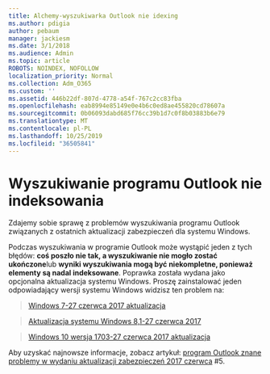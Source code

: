 ```yaml
---
title: Alchemy-wyszukiwarka Outlook nie idexing
ms.author: pdigia
author: pebaum
manager: jackiesm
ms.date: 3/1/2018
ms.audience: Admin
ms.topic: article
ROBOTS: NOINDEX, NOFOLLOW
localization_priority: Normal
ms.collection: Adm_O365
ms.custom: ''
ms.assetid: 446b22df-807d-4778-a54f-767c2cc83fba
ms.openlocfilehash: eab8994e85149e0e4b6c0ed8ae455820cd78607a
ms.sourcegitcommit: 0b06093dabd685f76cc39b1d7c0f8b03883b6e79
ms.translationtype: MT
ms.contentlocale: pl-PL
ms.lasthandoff: 10/25/2019
ms.locfileid: "36505841"
---
```

# <a name="outlook-search-not-indexing"></a>Wyszukiwanie programu Outlook nie indeksowania

Zdajemy sobie sprawę z problemów wyszukiwania programu Outlook związanych z ostatnich aktualizacji zabezpieczeń dla systemu Windows.
  
Podczas wyszukiwania w programie Outlook może wystąpić jeden z tych błędów: **coś poszło nie tak, a wyszukiwanie nie mogło zostać ukończone**lub **wyniki wyszukiwania mogą być niekompletne, ponieważ elementy są nadal indeksowane**. Poprawka została wydana jako opcjonalna aktualizacja systemu Windows. Proszę zainstalować jeden odpowiadający wersji systemu Windows widzisz ten problem na: 
  
> [Windows 7-27 czerwca 2017 aktualizacja](https://support.microsoft.com/kb/4022168.aspx)
    
> [Aktualizacja systemu Windows 8,1-27 czerwca 2017](https://support.microsoft.com/kb/4022720.aspx)
    
> [Windows 10 wersja 1703-27 czerwca 2017 aktualizacja](https://support.microsoft.com/kb/4022716.aspx)
    
Aby uzyskać najnowsze informacje, zobacz artykuł: [program Outlook znane problemy w wydaniu aktualizacji zabezpieczeń 2017 czerwca](https://support.office.com/article/Outlook-known-issues-in-the-June-2017-security-updates-3F6DBFFD-8505-492D-B19F-B3B89369ED9B.aspx) #5. 
  

